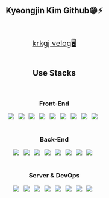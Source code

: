  <div align=center>
  <h2>Kyeongjin Kim Github😁⚡</h2>
  <br><br>
  </div>
 <div align=center>
 <div><a href="https://velog.io/@krkgj" style="font-size:20px">krkgj velog🖥</a></div>
  <br>
   <h2>Use Stacks</h2>
  <br>
  <div>
   <h3>Front-End</h3>
<img src="https://img.shields.io/badge/HTML5-E34F26?style=for-the-badge&logo=HTML5&logoColor=white"/> &nbsp
<img src="https://img.shields.io/badge/CSS3-1572B6?style=for-the-badge&logo=CSS3&logoColor=white"/> &nbsp
<img src="https://img.shields.io/badge/JavaScript-F7DF1E?style=for-the-badge&logo=JavaScript&logoColor=white"/> &nbsp
<img src="https://img.shields.io/badge/TypeScript-3178C6?style=for-the-badge&logo=TypeScript&logoColor=white"/> &nbsp
<img src="https://img.shields.io/badge/Vue.js-4FC08D?style=for-the-badge&logo=Vue.js&logoColor=white"/> &nbsp
<img src="https://img.shields.io/badge/Vuetify-1867C0?style=for-the-badge&logo=Vuetify&logoColor=white"/> &nbsp
<img src="https://img.shields.io/badge/Bootstrap-7952B3?style=for-the-badge&logo=Bootstrap&logoColor=white"/> &nbsp
<img src="https://img.shields.io/badge/React-61DAFB?style=for-the-badge&logo=React&logoColor=white"/> &nbsp
<img src="https://img.shields.io/badge/MUI-007FFF?style=for-the-badge&logo=MUI&logoColor=white"/> &nbsp
  </div><br>
  <div>
  <h3>Back-End</h3>
<img src="https://img.shields.io/badge/Spring-6DB33F?style=for-the-badge&logo=Spring&logoColor=white"/> &nbsp
<img src="https://img.shields.io/badge/Spring Boot-6DB33F?style=for-the-badge&logo=Spring Boot&logoColor=white"/> &nbsp
<img src="https://img.shields.io/badge/Java-CC491C?style=for-the-badge&logo=OpenJDK&logoColor=white"/> &nbsp
<img src="https://img.shields.io/badge/Node.js-339933?style=for-the-badge&logo=Node.js&logoColor=white"/> &nbsp
<img src="https://img.shields.io/badge/GraphQL-E10098?style=for-the-badge&logo=GraphQL&logoColor=white"/> &nbsp
<img src="https://img.shields.io/badge/TypeScript-3178C6?style=for-the-badge&logo=TypeScript&logoColor=white"/> &nbsp
<img src="https://img.shields.io/badge/JavaScript-F7DF1E?style=for-the-badge&logo=JavaScript&logoColor=white"/> &nbsp
<img src="https://img.shields.io/badge/Prisma-2D3748?style=for-the-badge&logo=Prisma&logoColor=white"/> &nbsp
    </div><br>
  <div>
  <h3>Server & DevOps</h3>
<img src="https://img.shields.io/badge/Prisma-2D3748?style=for-the-badge&logo=Prisma&logoColor=white"/> &nbsp
<img src="https://img.shields.io/badge/Jenkins-D24939?style=for-the-badge&logo=Jenkins&logoColor=white"/> &nbsp
<img src="https://img.shields.io/badge/MySQL-4479A1?style=for-the-badge&logo=MySQL&logoColor=white"/> &nbsp
<img src="https://img.shields.io/badge/Postgresql-4169E1?style=for-the-badge&logo=Postgresql&logoColor=white"/> &nbsp
<img src="https://img.shields.io/badge/Oracle-F80000?style=for-the-badge&logo=Oracle&logoColor=white"/> &nbsp
<img src="https://img.shields.io/badge/CentOS-262577?style=for-the-badge&logo=CentOS&logoColor=white"/> &nbsp
<img src="https://img.shields.io/badge/Ubuntu-E95420?style=for-the-badge&logo=Ubuntu&logoColor=white"/> &nbsp
<img src="https://img.shields.io/badge/Linux-FCC624?style=for-the-badge&logo=Linux&logoColor=white"/> &nbsp
    </div>
  </div>
  

